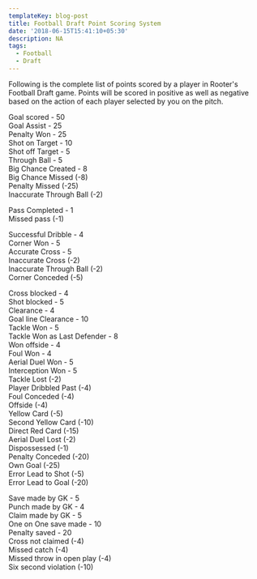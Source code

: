 ```yaml
---
templateKey: blog-post
title: Football Draft Point Scoring System
date: '2018-06-15T15:41:10+05:30'
description: NA
tags:
  - Football
  - Draft
---
```

Following is the complete list of points scored by a player in Rooter's Football Draft game. Points will be scored in positive as well as negative based on the action of each player selected by you on the pitch.

Goal scored - 50\
Goal Assist - 25\
Penalty Won - 25\
Shot on Target - 10\
Shot off Target - 5\
Through Ball - 5\
Big Chance Created - 8\
Big Chance Missed (-8)\
Penalty Missed (-25)\
Inaccurate Through Ball (-2)

Pass Completed - 1\
Missed pass (-1)

Successful Dribble - 4\
Corner Won - 5\
Accurate Cross - 5\
Inaccurate Cross (-2)\
Inaccurate Through Ball (-2)\
Corner Conceded (-5)

Cross blocked - 4\
Shot blocked - 5\
Clearance - 4\
Goal line Clearance - 10\
Tackle Won - 5\
Tackle Won as Last Defender - 8\
Won offside - 4\
Foul Won - 4\
Aerial Duel Won - 5\
Interception Won - 5\
Tackle Lost (-2)\
Player Dribbled Past (-4)\
Foul Conceded (-4)\
Offside (-4)\
Yellow Card (-5)\
Second Yellow Card (-10)\
Direct Red Card (-15)\
Aerial Duel Lost (-2)\
Dispossessed (-1)\
Penalty Conceded (-20)\
Own Goal (-25)\
Error Lead to Shot (-5)\
Error Lead to Goal (-20)

Save made by GK - 5\
Punch made by GK - 4\
Claim made by GK - 5\
One on One save made - 10\
Penalty saved - 20\
Cross not claimed (-4)\
Missed catch (-4)\
Missed throw in open play (-4)\
Six second violation (-10)
